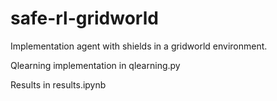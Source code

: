 # safe-rl-gridworld
Implementation agent with shields in a gridworld environment.

Qlearning implementation in qlearning.py

Results in results.ipynb
